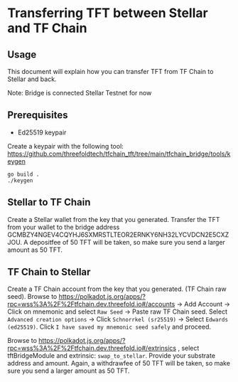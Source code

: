 # Transferring TFT between Stellar and TF Chain

## Usage

This document will explain how you can transfer TFT from TF Chain to Stellar and back.

Note: Bridge is connected Stellar Testnet for now 

## Prerequisites

- Ed25519 keypair

Create a keypair with the following tool: https://github.com/threefoldtech/tfchain_tft/tree/main/tfchain_bridge/tools/keygen

```
go build .
./keygen
```

## Stellar to TF Chain

Create a Stellar wallet from the key that you generated.
Transfer the TFT from your wallet to the bridge address GCMBZY4NGEV4CQYHJ6SXMRSTLTEOR2ERNKY6NH32LYCVDCN2E5CXZJOU. A depositfee of 50 TFT will be taken, so make sure you send a larger amount as 50 TFT.

## TF Chain to Stellar

Create a TF Chain account from the key that you generated. (TF Chain raw seed).
Browse to https://polkadot.js.org/apps/?rpc=wss%3A%2F%2Ftfchain.dev.threefold.io#/accounts -> Add Account -> Click on mnemonic and select `Raw Seed` -> Paste raw TF Chain seed. 
Select `Advanced creation options` -> Click `Schnorrkel (sr25519)` -> Select `Edwards (ed25519)`. Click `I have saved my mnemonic seed safely` and proceed.

Browse to https://polkadot.js.org/apps/?rpc=wss%3A%2F%2Ftfchain.dev.threefold.io#/extrinsics , select tftBridgeModule and extrinsic: `swap_to_stellar`. Provide your substrate address and amount.
Again, a withdrawfee of 50 TFT will be taken, so make sure you send a larger amount as 50 TFT.